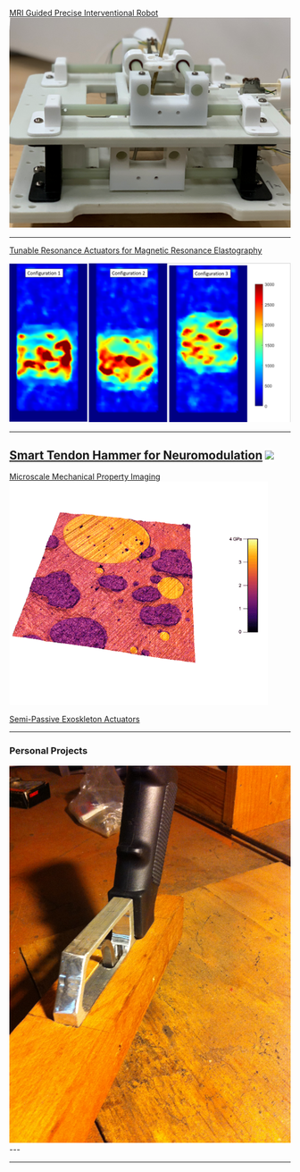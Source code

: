 
 

[MRI Guided Precise Interventional Robot](/AUTOSPINE)
<a href="/AUTOSPINE"><img src="images/Robot.png?raw=true"/></a>

---
[Tunable Resonance Actuators for Magnetic Resonance Elastography](/MRE)

<a href="/MRE"><img src="images/StiffImage.PNG?raw=true"></a>

---

[Smart Tendon Hammer for Neuromodulation](/TTAP)
<img src="images/Classification App Gif.GIF?raw=true"/>
---

 [Microscale Mechanical Property Imaging](http://example.com/)
 <a href="/MRE"><img src="images/AMFM.png"></a>
 
[Semi-Passive Exoskleton Actuators](http://example.com/)


---
### Personal Projects

<img src="images/Handle mount.JPG"/>
---


---

